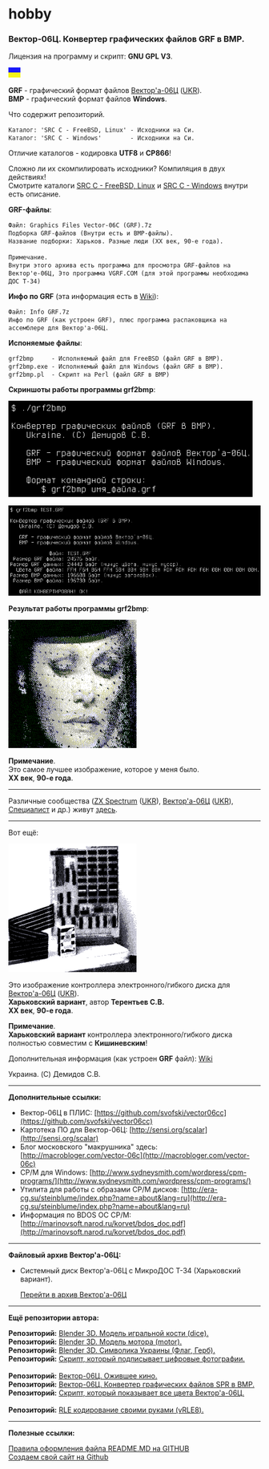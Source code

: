 # hobby
### Вектор-06Ц. Конвертер графических файлов GRF в BMP.

Лицензия на программу и скрипт: **GNU GPL V3**.

![](https://github.com/drilnet/vector-06c-grf2bmp/blob/master/UA.png)

**GRF** - графический формат файлов [Вектор'а-06Ц](https://ru.wikipedia.org/wiki/Вектор-06Ц) ([UKR](https://uk.wikipedia.org/wiki/Вектор-06Ц)).
<br>
**BMP** - графический формат файлов **Windows**.

Что содержит репозиторий.

    Каталог: 'SRC C - FreeBSD, Linux' - Исходники на Си.
    Каталог: 'SRC C - Windows'        - Исходники на Си.

Отличие каталогов - кодировка **UTF8** и **CP866**!

Сложно ли их скомпилировать исходники? Компиляция в двух действиях!
<br>
Смотрите каталоги [SRC C - FreeBSD, Linux](https://github.com/drilnet/vector-06c-grf2bmp/tree/master/SRC%20C%20-%20FreeBSD%2C%20Linux) и [SRC C - Windows](https://github.com/drilnet/vector-06c-grf2bmp/tree/master/SRC%20C%20-%20Windows)
внутри есть описание.

**GRF-файлы**:

    Файл: Graphics Files Vector-06C (GRF).7z
    Подборка GRF-файлов (Внутри есть и BMP-файлы).
    Название подборки: Харьков. Разные люди (XX век, 90-е года).

    Примечание.
    Внутри этого архива есть программа для просмотра GRF-файлов на
    Вектор'е-06Ц, Это программа VGRF.COM (для этой программы необходима ДОС Т-34) 

**Инфо по GRF** (эта информация есть в [Wiki](https://github.com/drilnet/vector-06c-grf2bmp/wiki)):

    Файл: Info GRF.7z
    Инфо по GRF (как устроен GRF), плюс программа распаковщика на
    ассемблере для Вектор'а-06Ц.

**Испоняемые файлы**:

    grf2bmp     - Исполняемый файл для FreeBSD (файл GRF в BMP).
    grf2bmp.exe - Исполняемый файл для Windows (файл GRF в BMP).
    grf2bmp.pl  - Скрипт на Perl (файл GRF в BMP)

**Скриншоты работы программы grf2bmp**:

![](https://github.com/drilnet/vector-06c-grf2bmp/blob/master/grf2bmp_Screenshot_1.png)

![](https://github.com/drilnet/vector-06c-grf2bmp/blob/master/grf2bmp_Screenshot_2.png)

**Результат работы программы grf2bmp**:

![](https://github.com/drilnet/vector-06c-grf2bmp/blob/master/SRC%20C%20-%20FreeBSD%2C%20Linux/Test/TEST.bmp)

**Примечание**.
<br>
Это самое лучшее изображение, которое у меня было.
<br>
**XX век**, **90-е года**.

<hr>

Различные сообщества ([ZX Spectrum](https://ru.wikipedia.org/wiki/ZX_Spectrum) ([UKR](https://uk.wikipedia.org/wiki/ZX_Spectrum)), [Вектор'а-06Ц](https://ru.wikipedia.org/wiki/Вектор-06Ц) ([UKR](https://uk.wikipedia.org/wiki/Вектор-06Ц)), [Специалист](https://ru.wikipedia.org/wiki/Специалист_(компьютер)) и др.) живут [здесь](https://zx-pk.ru/).

<hr>

Вот ещё:

![](https://github.com/drilnet/vector-06c-grf2bmp/blob/master/SRC%20C%20-%20FreeBSD%2C%20Linux/Test/TEST2.bmp)

Это изображение контроллера электронного/гибкого диска для [Вектор'а-06Ц](https://ru.wikipedia.org/wiki/Вектор-06Ц) ([UKR](https://uk.wikipedia.org/wiki/Вектор-06Ц)).
<br>
**Харьковский вариант**, автор **Терентьев С.В.**
<br>
**XX век**, **90-е года**.

**Примечание**.
<br>
**Харьковский вариант** контроллера электронного/гибкого диска полностью совместим с **Кишиневским**!

Дополнительная информация (как устроен **GRF** файл): [Wiki](https://github.com/drilnet/vector-06c-grf2bmp/wiki)

 Украина. (C) Демидов С.В.

<hr>

**Дополнительные ссылки:**

* Вектор-06Ц в ПЛИС: [https://github.com/svofski/vector06cc](https://github.com/svofski/vector06cc)
* Картотека ПО для Вектор-06Ц: [http://sensi.org/scalar](http://sensi.org/scalar)
* Блог московского "макрушника" здесь: [http://macrobloger.com/vector-06c](http://macrobloger.com/vector-06c)
* CP/M для Windows: [http://www.sydneysmith.com/wordpress/cpm-programs/](http://www.sydneysmith.com/wordpress/cpm-programs/)
* Утилита для работы с образами CP/M дисков: [http://era-cg.su/steinblume/index.php?name=about&lang=ru](http://era-cg.su/steinblume/index.php?name=about&lang=ru)
* Информация по BDOS OC CP/M: [http://marinovsoft.narod.ru/korvet/bdos_doc.pdf](http://marinovsoft.narod.ru/korvet/bdos_doc.pdf)

<hr>

**Файловый архив Вектор'а-06Ц:**

* Системный диск Вектор'а-06Ц с МикроДОС Т-34 (Харьковский вариант).

    [Перейти в архив Вектор'а-06Ц](https://drilnet.github.io/downloads/vector-06c/)

<hr>

**Ещё репозитории автора:**

**Репозиторий:** [Blender 3D. Модель игральной кости (dice).](https://github.com/drilnet/blender3d-dice2)
<br>
**Репозиторий:** [Blender 3D. Модель мотора (motor).](https://github.com/drilnet/blender3d-motor)
<br>
**Репозиторий:** [Blender 3D. Символика Украины (Флаг, Герб).](https://github.com/drilnet/blender3d-ukrainian-symbols)
<br>
**Репозиторий:** [Скрипт, который подписывает цифровые фотографии.](https://github.com/drilnet/programming-perl-signature-images)
<br>
<br>
**Репозиторий:** [Вектор-06Ц. Ожившее кино.](https://github.com/drilnet/vector-06c-kino)
<br>
**Репозиторий:** [Вектор-06Ц. Конвертер графических файлов SPR в BMP.](https://github.com/drilnet/vector-06c-spr2bmp)
<br>
**Репозиторий:** [Скрипт, который показывает все цвета Вектор'а-06Ц.](https://github.com/drilnet/vector-06c-color256)
<br>
<br>
**Репозиторий:** [RLE кодирование своими руками (vRLE8).](https://github.com/drilnet/rle)

<hr>

**Полезные ссылки:**

[Правила оформления файла README.MD на GITHUB](https://github.com/OlgaVlasova/markdown-doc/blob/master/README.md#SpecialSymbol)
<br>
[Создаем свой сайт на Github](https://www.youtube.com/watch?v=05nLdIVfSRU)
